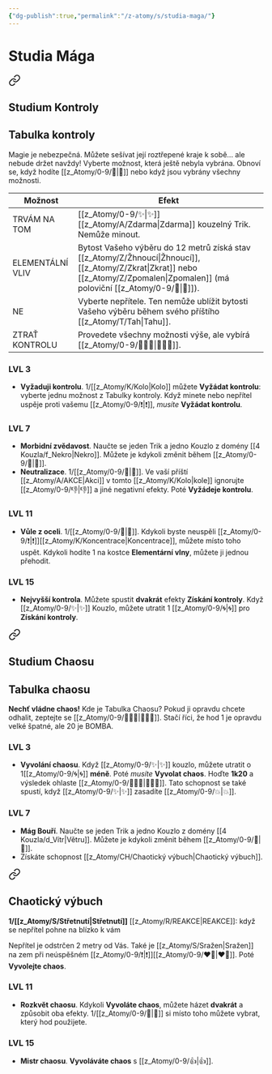 ```yaml
---
{"dg-publish":true,"permalink":"/z-atomy/s/studia-maga/"}
---
```


# Studia Mága

<div class="transclusion internal-embed is-loaded"><a class="markdown-embed-link" href="/z-atomy/s/studium-kontroly/" aria-label="Open link"><svg xmlns="http://www.w3.org/2000/svg" width="24" height="24" viewBox="0 0 24 24" fill="none" stroke="currentColor" stroke-width="2" stroke-linecap="round" stroke-linejoin="round" class="svg-icon lucide-link"><path d="M10 13a5 5 0 0 0 7.54.54l3-3a5 5 0 0 0-7.07-7.07l-1.72 1.71"></path><path d="M14 11a5 5 0 0 0-7.54-.54l-3 3a5 5 0 0 0 7.07 7.07l1.71-1.71"></path></svg></a><div class="markdown-embed">




## Studium Kontroly

## Tabulka kontroly
Magie je nebezpečná. Můžete sešívat její roztřepené kraje k sobě... ale nebude držet navždy! 
Vyberte možnost, která ještě nebyla vybrána. Obnoví se, když hodíte [[z_Atomy/0-9/🏁\|🏁]] nebo když jsou vybrány všechny možnosti.

| Možnost          | Efekt                                                                                                       |
| ---------------- | ----------------------------------------------------------------------------------------------------------- |
| TRVÁM NA TOM     | [[z_Atomy/0-9/✨\|✨]] [[z_Atomy/A/Zdarma\|Zdarma]] kouzelný Trik. Nemůže minout.                                                              |
| ELEMENTÁLNÍ VLIV | Bytost Vašeho výběru do 12 metrů získá stav [[z_Atomy/Z/Žhnoucí\|Žhnoucí]], [[z_Atomy/Z/Zkrat\|Zkrat]] nebo [[z_Atomy/Z/Zpomalen\|Zpomalen]] (má poloviční [[z_Atomy/0-9/🏃\|🏃]]). |
| NE               | Vyberte nepřítele. Ten nemůže ublížit bytosti Vašeho výběru během svého příštího [[z_Atomy/T/Tah\|Tahu]].             |
| ZTRAŤ KONTROLU   | Provedete všechny možnosti výše, ale vybírá [[z_Atomy/0-9/🧙🏼‍♂️\|🧙🏼‍♂️]].                                                    |
### LVL 3
- **Vyžaduji kontrolu**. 1/[[z_Atomy/K/Kolo\|Kolo]] můžete **Vyžádat kontrolu**: vyberte jednu možnost z Tabulky kontroly. Když minete nebo nepřítel uspěje proti vašemu [[z_Atomy/0-9/❗\|❗]], *musíte* **Vyžádat kontrolu**.
### LVL 7
- **Morbidní zvědavost**. Naučte se jeden Trik a jedno Kouzlo z domény [[4 Kouzla/f_Nekro\|Nekro]]. Můžete je kdykoli změnit během [[z_Atomy/0-9/🔋\|🔋]].
- **Neutralizace**. 1/[[z_Atomy/0-9/🔋\|🔋]]. Ve vaší příští [[z_Atomy/A/AKCE\|Akci]] v tomto [[z_Atomy/K/Kolo\|kole]] ignorujte [[z_Atomy/0-9/👎\|👎]] a jiné negativní efekty. Poté **Vyžádeje kontrolu**.
### LVL 11
- **Vůle z oceli**. 1/[[z_Atomy/0-9/🔋\|🔋]]. Kdykoli byste neuspěli [[z_Atomy/0-9/❗\|❗]][[z_Atomy/K/Koncentrace\|Koncentrace]], můžete místo toho uspět. Kdykoli hodíte 1 na kostce **Elementární vlny**, můžete ji jednou přehodit.
### LVL 15
- **Nejvyšší kontrola**. Můžete spustit **dvakrát** efekty **Získání kontroly**. Když [[z_Atomy/0-9/✨\|✨]] Kouzlo, můžete utratit 1 [[z_Atomy/0-9/🌀\|🌀]] pro **Získání kontroly**.

</div></div>


<div class="transclusion internal-embed is-loaded"><a class="markdown-embed-link" href="/z-atomy/s/studium-chaosu/" aria-label="Open link"><svg xmlns="http://www.w3.org/2000/svg" width="24" height="24" viewBox="0 0 24 24" fill="none" stroke="currentColor" stroke-width="2" stroke-linecap="round" stroke-linejoin="round" class="svg-icon lucide-link"><path d="M10 13a5 5 0 0 0 7.54.54l3-3a5 5 0 0 0-7.07-7.07l-1.72 1.71"></path><path d="M14 11a5 5 0 0 0-7.54-.54l-3 3a5 5 0 0 0 7.07 7.07l1.71-1.71"></path></svg></a><div class="markdown-embed">




## Studium Chaosu

## Tabulka chaosu
**Nechť vládne chaos!** Kde je Tabulka Chaosu? Pokud ji opravdu chcete odhalit, zeptejte se [[z_Atomy/0-9/🧙🏼‍♂️\|🧙🏼‍♂️]].
Stačí říci, že hod 1 je opravdu velké špatné, ale 20 je BOMBA.

### LVL 3
- **Vyvolání chaosu**. Když [[z_Atomy/0-9/✨\|✨]] kouzlo, můžete utratit o 1[[z_Atomy/0-9/🌀\|🌀]] **méně**. Poté *musíte* **Vyvolat chaos**. Hoďte **1k20** a výsledek ohlaste [[z_Atomy/0-9/🧙🏼‍♂️\|🧙🏼‍♂️]]. Tato schopnost se také spustí, když [[z_Atomy/0-9/✨\|✨]] zasadíte [[z_Atomy/0-9/💥\|💥]].
### LVL 7
- **Mág Bouří**. Naučte se jeden Trik a jedno Kouzlo z domény [[4 Kouzla/d_Vítr\|Větru]]. Můžete je kdykoli změnit během [[z_Atomy/0-9/🔋\|🔋]].
- Získáte schopnost [[z_Atomy/CH/Chaotický výbuch\|Chaotický výbuch]].

<div class="transclusion internal-embed is-loaded"><a class="markdown-embed-link" href="/z-atomy/ch/chaoticky-vybuch/" aria-label="Open link"><svg xmlns="http://www.w3.org/2000/svg" width="24" height="24" viewBox="0 0 24 24" fill="none" stroke="currentColor" stroke-width="2" stroke-linecap="round" stroke-linejoin="round" class="svg-icon lucide-link"><path d="M10 13a5 5 0 0 0 7.54.54l3-3a5 5 0 0 0-7.07-7.07l-1.72 1.71"></path><path d="M14 11a5 5 0 0 0-7.54-.54l-3 3a5 5 0 0 0 7.07 7.07l1.71-1.71"></path></svg></a><div class="markdown-embed">




## Chaotický výbuch
**1/[[z_Atomy/S/Střetnutí\|Střetnutí]]**
[[z_Atomy/R/REAKCE\|REAKCE]]: když se nepřítel pohne na blízko k vám

Nepřítel je odstrčen 2 metry od Vás. Také je [[z_Atomy/S/Sražen\|Sražen]] na zem při neúspěšném [[z_Atomy/0-9/❗\|❗]][[z_Atomy/0-9/❤️‍🔥\|❤️‍🔥]].
Poté **Vyvolejte chaos**.

</div></div>

### LVL 11
- **Rozkvět chaosu**. Kdykoli **Vyvoláte chaos**, můžete házet **dvakrát** a způsobit oba efekty. 1/[[z_Atomy/0-9/🔋\|🔋]] si místo toho můžete vybrat, který hod použijete.
### LVL 15
- **Mistr chaosu**. **Vyvoláváte chaos** s [[z_Atomy/0-9/👍\|👍]].

</div></div>

